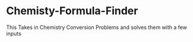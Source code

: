 # Chemisty-Formula-Finder
This Takes in Chemistry Conversion Problems and solves them with a few inputs
